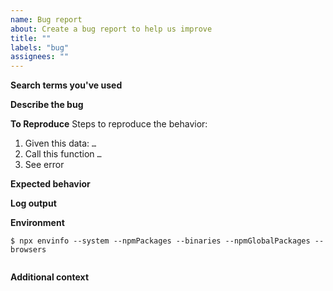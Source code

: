 ```yaml
---
name: Bug report
about: Create a bug report to help us improve
title: ""
labels: "bug"
assignees: ""
---
```


**Search terms you've used**

<!-- What search terms have you used to check whether this bug was already reported? -->

**Describe the bug**

<!-- A clear and concise description of what the bug is. -->

**To Reproduce**
Steps to reproduce the behavior:

1. Given this data: `…`
2. Call this function `…`
3. See error

**Expected behavior**

<!-- A clear and concise description of what you expected to happen. -->

**Log output**

<!-- If applicable, add log output to help explain your problem. -->

**Environment**

<!--
Please run

  npx envinfo --system --npmPackages --binaries --npmGlobalPackages --browsers

in your project folder and paste the output here:
-->

```
$ npx envinfo --system --npmPackages --binaries --npmGlobalPackages --browsers


```

**Additional context**

<!-- Add any other context about the problem here. -->
